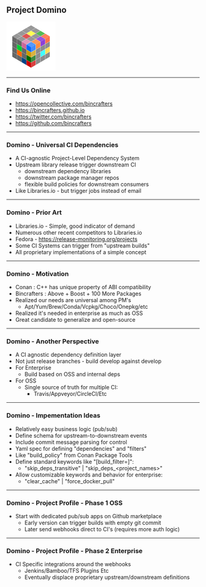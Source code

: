 ## Project Domino

![Image](./assets/BcCube128.png)

---
### Find Us Online

* https://opencollective.com/bincrafters
* https://bincrafters.github.io
* https://twitter.com/bincrafters
* https://github.com/bincrafters

---
### Domino - Universal CI Dependencies
* A CI-agnostic Project-Level Dependency System
* Upstream library release trigger downstream CI 
	* downstream dependency libraries
	* downstream package manager repos
	* flexible build policies for downstream consumers 
* Like Libraries.io - but trigger jobs instead of email

---
### Domino - Prior Art
* Libraries.io - Simple, good indicator of demand
* Numerous other recent competitors to Libraries.io
* Fedora - https://release-monitoring.org/projects
* Some CI Systems can trigger from "upstream builds"
* All proprietary implementations of a simple concept

---
### Domino - Motivation
* Conan : C++ has unique property of ABI compatibility 
* Bincrafters : Above + Boost + 100 More Packages
* Realized our needs are universal among PM's
	* Apt/Yum/Brew/Conda/Vcpkg/Choco/Onepkg/etc
* Realized it's needed in enterprise as much as OSS
* Great candidate to generalize and open-source

---
### Domino - Another Perspective
* A CI agnostic dependency definition layer
* Not just release branches - build develop against develop
* For Enterprise
	* Build based on OSS and internal deps
* For OSS
	* Single source of truth for multiple CI:
		* Travis/Appveyor/CircleCI/Etc

---
### Domino - Impementation Ideas
* Relatively easy business logic (pub/sub)
* Define schema for upstream-to-downstream events
* Include commit message parsing for control 
* Yaml spec for defining "dependencies" and "filters"
* Like "build_policy" from Conan Package Tools
* Define standard keywords like "[build_filter=]":
	* "skip_deps_transitive" | "skip_deps_<project_names>"
* Allow customizable keywords and behavior for enterprise:
	* "clear_cache" | "force_docker_pull"

---
### Domino - Project Profile - Phase 1 OSS
* Start with dedicated pub/sub apps on Github marketplace 
	* Early version can trigger builds with empty git commit
	* Later send webhooks direct to CI's (requires more auth logic)
---
	
### Domino - Project Profile - Phase 2 Enterprise
* CI Specific integrations around the webhooks
	* Jenkins/Bamboo/TFS Plugins Etc
	* Eventually displace proprietary upstream/downstream definitions

